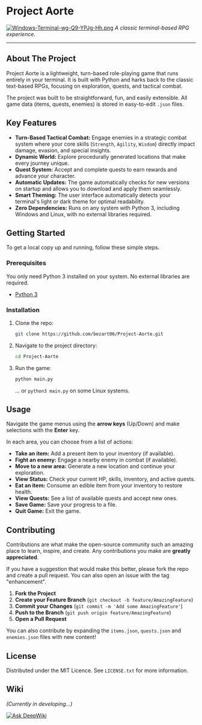 # Project Aorte

[![Windows-Terminal-wg-Q9-YPJg-Hh.png](https://i.postimg.cc/XYfvcVs5/Windows-Terminal-wg-Q9-YPJg-Hh.png)](https://postimg.cc/YvSktwK2) 
*A classic terminal-based RPG experience.*

---

## About The Project

Project Aorte is a lightweight, turn-based role-playing game that runs entirely in your terminal. It is built with Python and harks back to the classic text-based RPGs, focusing on exploration, quests, and tactical combat.

The project was built to be straightforward, fun, and easily extensible. All game data (items, quests, enemies) is stored in easy-to-edit `.json` files.

## Key Features

* **Turn-Based Tactical Combat:** Engage enemies in a strategic combat system where your core skills (`Strength`, `Agility`, `Wisdom`) directly impact damage, evasion, and special insights.
* **Dynamic World:** Explore procedurally generated locations that make every journey unique.
* **Quest System:** Accept and complete quests to earn rewards and advance your character.
* **Automatic Updates:** The game automatically checks for new versions on startup and allows you to download and apply them seamlessly.
* **Smart Theming:** The user interface automatically detects your terminal's light or dark theme for optimal readability.
* **Zero Dependencies:** Runs on any system with Python 3, including Windows and Linux, with no external libraries required.

## Getting Started

To get a local copy up and running, follow these simple steps.

### Prerequisites

You only need Python 3 installed on your system. No external libraries are required.
* [Python 3](https://www.python.org/downloads/)

### Installation

1.  Clone the repo:
    ```sh
    git clone https://github.com/bezart06/Project-Aorte.git
    ```
2.  Navigate to the project directory:
    ```sh
    cd Project-Aorte
    ```
3.  Run the game:
    ```sh
    python main.py
    ```
    ... or `python3 main.py` on some Linux systems.

## Usage

Navigate the game menus using the **arrow keys** (Up/Down) and make selections with the **Enter** key.

In each area, you can choose from a list of actions:
* **Take an item:** Add a present item to your inventory (if available).
* **Fight an enemy:** Engage a nearby enemy in combat (if available).
* **Move to a new area:** Generate a new location and continue your exploration.
* **View Status:** Check your current HP, skills, inventory, and active quests.
* **Eat an item:** Consume an edible item from your inventory to restore health.
* **View Quests:** See a list of available quests and accept new ones.
* **Save Game:** Save your progress to a file.
* **Quit Game:** Exit the game.

## Contributing

Contributions are what make the open-source community such an amazing place to learn, inspire, and create. Any contributions you make are **greatly appreciated**.

If you have a suggestion that would make this better, please fork the repo and create a pull request. You can also open an issue with the tag "enhancement".

1.  **Fork the Project**
2.  **Create your Feature Branch** (`git checkout -b feature/AmazingFeature`)
3.  **Commit your Changes** (`git commit -m 'Add some AmazingFeature'`)
4.  **Push to the Branch** (`git push origin feature/AmazingFeature`)
5.  **Open a Pull Request**

You can also contribute by expanding the `items.json`, `quests.json` and `enemies.json` files with new content!

## License

Distributed under the MIT Licence. See `LICENSE.txt` for more information.

## Wiki

*(Currently in developing...)*

[![Ask DeepWiki](https://deepwiki.com/badge.svg)](https://deepwiki.com/bezart06/Project_Aorte)
